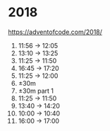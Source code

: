 2018
====

https://adventofcode.com/2018/

1. 11:56 -> 12:05
2. 13:10 -> 13:25
3. 11:25 -> 11:50
4. 16:45 -> 17:20
5. 11:25 -> 12:00
6. ±30m
7. ±30m part 1
8. 11:25 -> 11:50
9. 13:40 -> 14:20
10. 10:00 -> 10:40
11. 16:00 -> 17:00 

